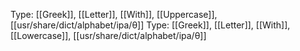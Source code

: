 Type: [[Greek]], [[Letter]], [[With]], [[Uppercase]], [[usr/share/dict/alphabet/ipa/θ]]
Type: [[Greek]], [[Letter]], [[With]], [[Lowercase]], [[usr/share/dict/alphabet/ipa/θ]]
